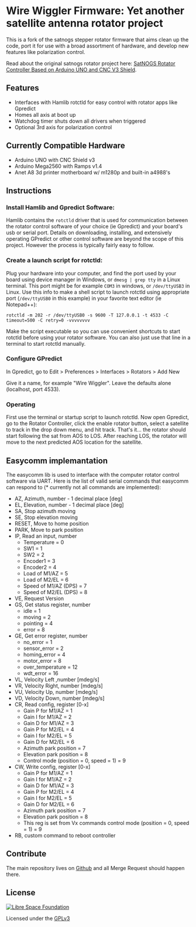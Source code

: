 # Wire Wiggler Firmware: Yet another satellite antenna rotator project
This is a fork of the satnogs stepper rotator firmware that aims clean up the code, port it for use with a broad assortment of hardware, and develop new features like polarization control.

Read about the original satnogs rotator project here: [SatNOGS Rotator Controller Based on Arduino UNO and CNC V3 Shield](https://wiki.satnogs.org/SatNOGS_Arduino_Uno/CNC_Shield_Based_Rotator_Controller).

## Features
* Interfaces with Hamlib rotctld for easy control with rotator apps like Gpredict
* Homes all axis at boot up
* Watchdog timer shuts down all drivers when triggered
* Optional 3rd axis for polarization control

## Currently Compatible Hardware
* Arduino UNO with CNC Shield v3
* Arduino Mega2560 with Ramps v1.4
* Anet A8 3d printer motherboard w/ m1280p and built-in a4988's

## Instructions
### Install Hamlib and Gpredict Software:
Hamlib contains the `rotctld` driver that is used for communication between the rotator control software of your choice (ie Gpredict) and your board's usb or serial port. Details on downloading, installing, and extensively operating GPredict or other control software are beyond the scope of this project. However the process is typically fairly easy to follow.

### Create a launch script for rotctld:
Plug your hardware into your computer, and find the port used by your board using device manager in Windows, or `dmesg | grep tty` in a Linux terminal. This port might be for example `COM3` in windows, or `/dev/ttyUSB3` in Linux. Use this info to make a shell script to launch rotctld using appropriate port (`/dev/ttyUSB0` in this example) in your favorite text editor (ie Notepad++):

```
rotctld -m 202 -r /dev/ttyUSB0 -s 9600 -T 127.0.0.1 -t 4533 -C timeout=500 -C retry=0 -vvvvvvvv
```
Make the script executable so you can use convenient shortcuts to start rotctld before using your rotator software. You can also just use that line in a terminal to start rotctld manually.

### Configure GPredict
In Gpredict, go to Edit > Preferences > Interfaces > Rotators > Add New

Give it a name, for example "Wire Wiggler". Leave the defaults alone (localhost, port 4533). 

### Operating
First use the terminal or startup script to launch rotctld. Now open Gpredict, go to the Rotator Controller, click the enable rotator button, select a satellite to track in the drop down menu, and hit track. That's it... the rotator should start following the sat from AOS to LOS. After reaching LOS, the rotator will move to the next predicted AOS location for the satellite.

## Easycomm implemantation
The easycomm lib is used to interface with the computer rotator control software via UART. Here is the list of valid serial commands that easycomm can respond to (* currently not all commands are implemented):

* AZ, Azimuth, number - 1 decimal place [deg]
* EL, Elevation, number - 1 decimal place [deg]
* SA, Stop azimuth moving
* SE, Stop elevation moving
* RESET, Move to home position
* PARK, Move to park position
* IP, Read an input, number
    * Temperature = 0
    * SW1 = 1
    * SW2 = 2
    * Encoder1 = 3
    * Encoder2 = 4
    * Load of M1/AZ = 5
    * Load of M2/EL = 6
    * Speed of M1/AZ (DPS) = 7
    * Speed of M2/EL (DPS) = 8
* VE, Request Version
* GS, Get status register, number
    * idle = 1
    * moving = 2
    * pointing = 4
    * error = 8
* GE, Get error register, number
    * no_error = 1
    * sensor_error = 2
    * homing_error = 4
    * motor_error = 8
    * over_temperature = 12
    * wdt_error = 16
* VL, Velocity Left ,number [mdeg/s]
* VR, Velocity Right, number [mdeg/s]
* VU, Velocity Up, number [mdeg/s]
* VD, Velocity Down, number [mdeg/s]
* CR, Read config, register [0-x]
    * Gain P for M1/AZ = 1
    * Gain I for M1/AZ = 2
    * Gain D for M1/AZ = 3
    * Gain P for M2/EL = 4
    * Gain I for M2/EL = 5
    * Gain D for M2/EL = 6
    * Azimuth park position = 7
    * Elevation park position = 8
    * Control mode (position = 0, speed = 1) = 9
* CW, Write config, register [0-x]
    * Gain P for M1/AZ = 1
    * Gain I for M1/AZ = 2
    * Gain D for M1/AZ = 3
    * Gain P for M2/EL = 4
    * Gain I for M2/EL = 5
    * Gain D for M2/EL = 6
    * Azimuth park position = 7
    * Elevation park position = 8
    * This reg is set from Vx commands control mode (position = 0, speed = 1) = 9
* RB, custom command to reboot controller

## Contribute

The main repository lives on [Github](https://github.com/truglodite/satnogs-rotator-firmware) and all Merge Request should happen there.

## License

[![Libre Space Foundation](https://img.shields.io/badge/%C2%A9%202014--2018-Libre%20Space%20Foundation-6672D8.svg)](https://librespacefoundation.org/)

Licensed under the [GPLv3](LICENSE)
